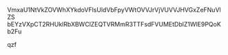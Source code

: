VmxaU1NtVkZOVWhXYkdoVFlsUldVbFpyVWtOVVJrVjVUVVJHVGxZeFNuVlZS
bEYzVXpCT2RHUklRbXBWClZEQTVRMmR3TTFsdFVUMEtDblZ1WlE9PQoKb2Fu

qzf